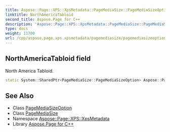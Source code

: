 ```yaml
---
title: Aspose::Page::XPS::XpsMetadata::PageMediaSize::PageMediaSizeOption::NorthAmericaTabloid field
linktitle: NorthAmericaTabloid
second_title: Aspose.Page for C++
description: 'Aspose::Page::XPS::XpsMetadata::PageMediaSize::PageMediaSizeOption::NorthAmericaTabloid field. North America Tabloid in C++.'
type: docs
weight: 11700
url: /cpp/aspose.page.xps.xpsmetadata/pagemediasize/pagemediasizeoption/northamericatabloid/
---
```

## NorthAmericaTabloid field


North America Tabloid.

```cpp
static System::SharedPtr<PageMediaSize::PageMediaSizeOption> Aspose::Page::XPS::XpsMetadata::PageMediaSize::PageMediaSizeOption::NorthAmericaTabloid
```

## See Also

* Class [PageMediaSizeOption](../)
* Class [PageMediaSize](../../)
* Namespace [Aspose::Page::XPS::XpsMetadata](../../../)
* Library [Aspose.Page for C++](../../../../)
